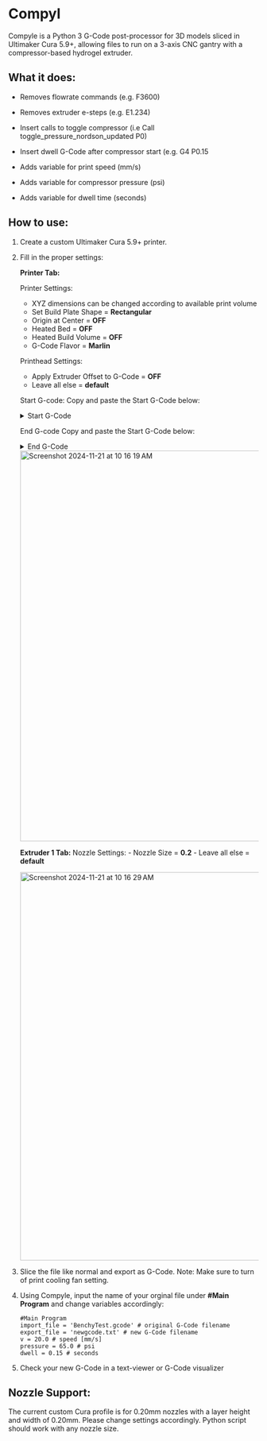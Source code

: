 # Compyl

Compyle is a Python 3 G-Code post-processor for 3D models sliced in Ultimaker Cura 5.9+, allowing files to run on a 3-axis CNC gantry with a compressor-based hydrogel extruder.

## What it does:

  - Removes flowrate commands (e.g. F3600)
  - Removes extruder e-steps (e.g. E1.234)
    
  - Insert calls to toggle compressor (i.e Call toggle_pressure_nordson_updated P0)
  - Insert dwell G-Code after compressor start (e.g. G4 P0.15
  
  - Adds variable for print speed (mm/s)
  - Adds variable for compressor pressure (psi)
  - Adds variable for dwell time (seconds)

## How to use:

  1. Create a custom Ultimaker Cura 5.9+ printer.
  2. Fill in the proper settings:

     **Printer Tab:**
     
     Printer Settings:

       - XYZ dimensions can be changed according to available print volume
       - Set Build Plate Shape = **Rectangular**
       - Origin at Center = **OFF**
       - Heated Bed = **OFF**
       - Heated Build Volume = **OFF**
       - G-Code Flavor = **Marlin**
     
     Printhead Settings:
       
       - Apply Extruder Offset to G-Code = **OFF**
       - Leave all else = **default**
     
     Start G-code:
         Copy and paste the Start G-Code below:

     <details>
          <summary>Start G-Code</summary>
       
          DVAR $hFile
          DVAR $cCheck
          DVAR $press
          DVAR $length
          DVAR $lame
          DVAR $comport
          DVAR $vacpress
          DVAR $FORLOOP
          DVAR $OUTER
          DVAR $Xnow
          DVAR $Ynow
          DVAR $Znow
          DVAR $Cnow
          DVAR $Bnow
          DVAR $Anow
          DVAR $Var1
          DVAR $Var2
          DVAR $Var3
          DVAR $Var4
          DVAR $Var5
          DVAR $Var6
          DVAR $Var7
          DVAR $Var8
          DVAR $Var9
          DVAR $Pos
          DVAR $Pre
          DVAR $alicatFiles[2]
          DVAR $nordsonFiles[2]
          
          
          
          $DO0.0=0
          $DO1.0=0
          $DO2.0=0
          $DO3.0=0
          
          Primary ;
          G65 F2000; accel speed mm/s^2
          G66 F2000;accel speed mm/s^2
          
          
          Call open_communication_nordson_updated P0 Q31
          G90 ;absolute
          G92 X0.000000 Y0.000000 ;set home
          ;Setting units to mm/s
          G76
          G1 F20.0
          Call set_pressure_nordson_updated P0 Q65.0
          
          ;Translater Call ID
  
     </details>
     

        End G-code
             Copy and paste the Start G-Code below:

     <details>
          <summary>End G-Code</summary>
   
            G1 X0.000000 Y0.000000
            G91 ;relative
            G1 Z0.200000
            G90 ;absolute
            Call close_communication_nordson_updated P0
            ;#################################### Code ##########################################
            
            M2
            
            ;##########Functions############;
            DFS setPress
            
                    $strtask1 = DBLTOSTR( $P, 0 )
                    $strtask1 = "\\.\COM" + $strtask1
                    $hFile = FILEOPEN $strtask1, 2
                    COMMINIT $hFile, "baud=115200 parity=N data=8 stop=1"
                    COMMSETTIMEOUT $hFile, -1, -1, 1000
            
                    $press = $Q * 10.0
                    $strtask2 = DBLTOSTR( $press , 0 )
            
            
                    $length = STRLEN( $strtask2 )
                    WHILE $length < 4.0
                            $strtask2 = "0" + $strtask2
                            $length = STRLEN( $strtask2 )
                    ENDWHILE
            
            
                    $strtask2 = "08PS  " + $strtask2
            
                    $cCheck = 0.00
                    $lame = STRTOASCII ($strtask2, 0)
                    $cCheck = $cCheck - $lame
                    $lame = STRTOASCII( $strtask2, 1)
                    $cCheck = $cCheck - $lame
                    $lame = STRTOASCII( $strtask2, 2)
                    $cCheck = $cCheck - $lame
                    $lame = STRTOASCII( $strtask2, 3)
                    $cCheck = $cCheck - $lame
                    $lame = STRTOASCII( $strtask2, 4)
                    $cCheck = $cCheck - $lame
                    $lame = STRTOASCII( $strtask2, 5)
                    $cCheck = $cCheck - $lame
                    $lame = STRTOASCII( $strtask2, 6)
                    $cCheck = $cCheck - $lame
                    $lame = STRTOASCII( $strtask2, 7)
                    $cCheck = $cCheck - $lame
                    $lame = STRTOASCII( $strtask2, 8)
                    $cCheck = $cCheck - $lame
                    $lame = STRTOASCII( $strtask2, 9)
                    $cCheck = $cCheck - $lame
            
                    WHILE( $cCheck) < 0
                            $cCheck = $cCheck + 256
                    ENDWHILE
            
            
                    $strtask3 = makestring "{#H}" $cCheck
                    $strtask3 = STRUPR( $strtask3 )
                    $strtask2 = "\x02" + $strtask2 + $strtask3 + "\x03"
            
                    FILEWRITE $hFile "\x05"
                    FILEWRITE $hFile $strtask2
                    FILEWRITE $hFile "\x04"
            
            
                    FILECLOSE $hFile
            
            
            ENDDFS
            
            DFS setVac
            
                    $strtask1 = DBLTOSTR( $P, 0 )
                    $strtask1 = "\\.\COM" + $strtask1
                    $hFile = FILEOPEN $strtask1, 2
                    COMMINIT $hFile, "baud=115200 parity=N data=8 stop=1"
                    COMMSETTIMEOUT $hFile, -1, -1, 1000
            
                    $vacpress = $Q * 10.0
                    $strtask2 = DBLTOSTR( $vacpress , 0 )
            
            
                    $length = STRLEN( $strtask2 )
                    WHILE $length < 4.0
                            $strtask2 = "0" + $strtask2
                            $length = STRLEN( $strtask2 )
                    ENDWHILE
            
            
                    $strtask2 = "08VS  " + $strtask2
            
                    $cCheck = 0.00
                    $lame = STRTOASCII ($strtask2, 0)
                    $cCheck = $cCheck - $lame
                    $lame = STRTOASCII( $strtask2, 1)
                    $cCheck = $cCheck - $lame
                    $lame = STRTOASCII( $strtask2, 2)
                    $cCheck = $cCheck - $lame
                    $lame = STRTOASCII( $strtask2, 3)
                    $cCheck = $cCheck - $lame
                    $lame = STRTOASCII( $strtask2, 4)
                    $cCheck = $cCheck - $lame
                    $lame = STRTOASCII( $strtask2, 5)
                    $cCheck = $cCheck - $lame
                    $lame = STRTOASCII( $strtask2, 6)
                    $cCheck = $cCheck - $lame
                    $lame = STRTOASCII( $strtask2, 7)
                    $cCheck = $cCheck - $lame
                    $lame = STRTOASCII( $strtask2, 8)
                    $cCheck = $cCheck - $lame
                    $lame = STRTOASCII( $strtask2, 9)
                    $cCheck = $cCheck - $lame
            
                    WHILE( $cCheck) < 0
                            $cCheck = $cCheck + 256
                    ENDWHILE
            
            
                    $strtask3 = makestring "{#H}" $cCheck
                    $strtask3 = STRUPR( $strtask3 )
                    $strtask2 = "\x02" + $strtask2 + $strtask3 + "\x03"
            
                    FILEWRITE $hFile "\x05"
                    FILEWRITE $hFile $strtask2
                    FILEWRITE $hFile "\x04"
            
            
                    FILECLOSE $hFile
            
            
            ENDDFS
            
            DFS togglePress
            
                    $strtask1 = DBLTOSTR( $P, 0 )
                    $strtask1 = "\\.\COM" + $strtask1
                    $hFile = FILEOPEN $strtask1, 2
                    COMMINIT $hFile, "baud=115200 parity=N data=8 stop=1"
                    COMMSETTIMEOUT $hFile, -1, -1, 1000
            
            
                    $strtask2 = "04DI  "
            
                    $cCheck = 0.00
                    $lame = STRTOASCII ($strtask2, 0)
                    $cCheck = $cCheck - $lame
                    $lame = STRTOASCII( $strtask2, 1)
                    $cCheck = $cCheck - $lame
                    $lame = STRTOASCII( $strtask2, 2)
                    $cCheck = $cCheck - $lame
                    $lame = STRTOASCII( $strtask2, 3)
                    $cCheck = $cCheck - $lame
                    $lame = STRTOASCII( $strtask2, 4)
                    $cCheck = $cCheck - $lame
                    $lame = STRTOASCII( $strtask2, 5)
                    $cCheck = $cCheck - $lame
            
                    WHILE( $cCheck) < 0
                            $cCheck = $cCheck + 256
                    ENDWHILE
            
            
                    $strtask3 = makestring "{#H}" $cCheck
                    $strtask3 = STRUPR( $strtask3 )
                    $strtask2 = "\x02" + $strtask2 + $strtask3 + "\x03"
            
                    FILEWRITE $hFile "\x05"
                    FILEWRITE $hFile $strtask2
                    FILEWRITE $hFile "\x04"
            
            
                    FILECLOSE $hFile
                    G4 P0.15
            
            ENDDFS
            
            DFS open_communication_nordson_updated
                    $strtask2 = DBLTOSTR( $Q, 0 )
                    $strtask2 = "\\.\COM" + $strtask2
                    $hFile = FILEOPEN $strtask2, 2
                    COMMINIT $hFile, "baud=115200 parity=N data=8 stop=1"
                    COMMSETTIMEOUT $hFile, -1, -1, 1000
                    $nordsonFiles[$P] = $hFile
            ENDDFS
            
            DFS close_communication_nordson_updated
                    FILECLOSE $nordsonFiles[$P]
            ENDDFS
            
            DFS set_pressure_nordson_updated
                    $press = $Q * 10.0
                    $strtask2 = DBLTOSTR( $press , 0 )
            
                    $length = STRLEN( $strtask2 )
                    WHILE $length < 4.0
                            $strtask2 = "0" + $strtask2
                            $length = STRLEN( $strtask2 )
                    ENDWHILE
            
            
                    $strtask2 = "08PS  " + $strtask2
            
                    $cCheck = 0.00
                    $lame = STRTOASCII ($strtask2, 0)
                    $cCheck = $cCheck - $lame
                    $lame = STRTOASCII( $strtask2, 1)
                    $cCheck = $cCheck - $lame
                    $lame = STRTOASCII( $strtask2, 2)
                    $cCheck = $cCheck - $lame
                    $lame = STRTOASCII( $strtask2, 3)
                    $cCheck = $cCheck - $lame
                    $lame = STRTOASCII( $strtask2, 4)
                    $cCheck = $cCheck - $lame
                    $lame = STRTOASCII( $strtask2, 5)
                    $cCheck = $cCheck - $lame
                    $lame = STRTOASCII( $strtask2, 6)
                    $cCheck = $cCheck - $lame
                    $lame = STRTOASCII( $strtask2, 7)
                    $cCheck = $cCheck - $lame
                    $lame = STRTOASCII( $strtask2, 8)
                    $cCheck = $cCheck - $lame
                    $lame = STRTOASCII( $strtask2, 9)
                    $cCheck = $cCheck - $lame
            
                    WHILE( $cCheck) < 0
                            $cCheck = $cCheck + 256
                    ENDWHILE
            
            
                    $strtask3 = makestring "{#H}" $cCheck
                    $strtask3 = STRUPR( $strtask3 )
                    $strtask2 = "\x02" + $strtask2 + $strtask3 + "\x03"
            
                    $hFile = $nordsonFiles[$P]
                    FILEWRITE $hFile "\x05"
                    FILEWRITE $hFile $strtask2
                    FILEWRITE $hFile "\x04"
            ENDDFS
            
            DFS toggle_pressure_nordson_updated
                    $strtask2 = "\x02" + "04DI  CF" + "\x03"
                    $hFile = $nordsonFiles[$P]
                    FILEWRITE $hFile "\x05"
                    FILEWRITE $hFile $strtask2
                    FILEWRITE $hFile "\x04"
            ENDDFS
            
            DFS open_communication_alicat_updated
                    $strtask2 = DBLTOSTR( $Q, 0 )
                    $strtask2 = "\\.\COM" + $strtask2
                    $hFile = FILEOPEN $strtask2, 2
                    COMMINIT $hFile, "baud=115200 parity=N data=8 stop=1"
                    COMMSETTIMEOUT $hFile, -1, -1, 1000
                    $alicatFiles[$P] = $hFile
            ENDDFS
            
            DFS close_communication_alicat_updated
                    FILECLOSE $alicatFiles[$P]
            ENDDFS
            
            DFS set_pressure_alicat_updated
                    $strtask2 = DBLTOSTR( $Q , 2 )
                    $strtask2 =  "As" + $strtask2 + "\x0D"
                    $hFile = $alicatFiles[$P]
                    FILEWRITENOTERM $hFile $strtask2
            ENDDFS
            
            DFS read_alicat
            
                    $strtask1 = DBLTOSTR( $P, 0 )
                    $strtask1 = "\\.\COM" + $strtask1
                    $hFile = FILEOPEN $strtask1, 2
                    COMMINIT $hFile, "baud=115200 parity=N data=8 stop=1"
                    COMMSETTIMEOUT $hFile, -1, -1, 1000
            
            
                    $strtask2 =  "A"
            
            
            		'FILEWRITE $hFile $strtask2
            		FILEWRITENOTERM $hFile $strtask2
            		FILEWRITENOTERM $hFile "\x0D"
            
            		DWELL 0.005
            		FILEREAD $hFile, 4, $Var1,$Var2,$Var3,$Var4,$Var5,$Var6,$Var7,$Var8,$Var9
            
            
            
                    FILECLOSE
            ENDDFS
            
            DFS setPress_alicat
            
                    $strtask1 = DBLTOSTR( $P, 0 )
                    $strtask1 = "\\.\COM" + $strtask1
                    $hFile = FILEOPEN $strtask1, 2
                    COMMINIT $hFile, "baud=115200 parity=N data=8 stop=1"
                    COMMSETTIMEOUT $hFile, -1, -1, 1000
            
                    $press = $Q
            
            		$strtask2 = DBLTOSTR( $press , 0 )
            
                    $strtask2 =  "As" + $strtask2
            
            
                    FILEWRITENOTERM $hFile $strtask2
            		FILEWRITENOTERM $hFile "\x0D"
            
            
            
            
                    FILECLOSE
            
            
            ENDDFS
            
            DFS close_valve_alicat
            
                    $strtask1 = DBLTOSTR( $P, 0 )
                    $strtask1 = "\\.\COM" + $strtask1
                    $hFile = FILEOPEN $strtask1, 2
                    COMMINIT $hFile, "baud=115200 parity=N data=8 stop=1"
                    COMMSETTIMEOUT $hFile, -1, -1, 1000
            
                    $strtask2 =  "AE"
            
            
                    FILEWRITENOTERM $hFile $strtask2
            		FILEWRITENOTERM $hFile "\x0D"
            
            
            
            
                    FILECLOSE
            
            
            ENDDFS
            
            DFS open_valve_alicat
            
                    $strtask1 = DBLTOSTR( $P, 0 )
                    $strtask1 = "\\.\COM" + $strtask1
                    $hFile = FILEOPEN $strtask1, 2
                    COMMINIT $hFile, "baud=115200 parity=N data=8 stop=1"
                    COMMSETTIMEOUT $hFile, -1, -1, 1000
            
                    $strtask2 =  "AC"
            
            
                    FILEWRITENOTERM $hFile $strtask2
            		FILEWRITENOTERM $hFile "\x0D"
            
            
            
            
                    FILECLOSE
            
            
            ENDDFS
            
            
            
            DFS pressure_on_D3
            
                    $strtask1 = DBLTOSTR( $P, 0 )
                    $strtask1 = "\\.\COM" + $strtask1
                    $hFile = FILEOPEN $strtask1, 2
                    COMMINIT $hFile, "baud=115200 parity=N data=8 stop=1"
                    COMMSETTIMEOUT $hFile, -1, -1, 1000
                    DWELL 2
                    $strtask2 =  "31"
            		FILEWRITE $hFile $strtask2
                    //FILEWRITENOTERM $hFile $strtask2
            		//FILEWRITENOTERM $hFile "\x0D"
                    DWELL 0.5
            		FILEREAD $hFile, 0, $global[0]
            		WHILE $global[0] != 1
            			FILEWRITE $hFile $strtask2
            			DWELL 0.5
            			FILEREAD $hFile, 0, $global[0]
            		ENDWHILE
            		FILECLOSE
            ENDDFS
            
            DFS pressure_off_D3
            
                    $strtask1 = DBLTOSTR( $P, 0 )
                    $strtask1 = "\\.\COM" + $strtask1
                    $hFile = FILEOPEN $strtask1, 2
                    COMMINIT $hFile, "baud=115200 parity=N data=8 stop=1"
                    COMMSETTIMEOUT $hFile, -1, -1, 1000
                    DWELL 2
                    $strtask2 =  "30"
            		FILEWRITE $hFile $strtask2
                    //FILEWRITENOTERM $hFile $strtask2
            		//FILEWRITENOTERM $hFile "\x0D"
                    DWELL 0.5
            		FILEREAD $hFile, 0, $global[0]
            		WHILE $global[0] != 0
            			FILEWRITE $hFile $strtask2
            			DWELL 0.5
            			FILEREAD $hFile, 0, $global[0]
            		ENDWHILE
            		FILECLOSE
            ENDDFS
            
            DFS pressure_on_D4
            
                    $strtask1 = DBLTOSTR( $P, 0 )
                    $strtask1 = "\\.\COM" + $strtask1
                    $hFile = FILEOPEN $strtask1, 2
                    COMMINIT $hFile, "baud=115200 parity=N data=8 stop=1"
                    COMMSETTIMEOUT $hFile, -1, -1, 1000
                    DWELL 2
                    $strtask2 =  "41"
            		FILEWRITE $hFile $strtask2
                    //FILEWRITENOTERM $hFile $strtask2
            		//FILEWRITENOTERM $hFile "\x0D"
                    DWELL 0.5
            		FILEREAD $hFile, 0, $global[0]
            		WHILE $global[0] != 1
            			FILEWRITE $hFile $strtask2
            			DWELL 0.5
            			FILEREAD $hFile, 0, $global[0]
            		ENDWHILE
            		FILECLOSE
            ENDDFS
            
            DFS pressure_off_D4
            
                    $strtask1 = DBLTOSTR( $P, 0 )
                    $strtask1 = "\\.\COM" + $strtask1
                    $hFile = FILEOPEN $strtask1, 2
                    COMMINIT $hFile, "baud=115200 parity=N data=8 stop=1"
                    COMMSETTIMEOUT $hFile, -1, -1, 1000
                    DWELL 2
                    $strtask2 =  "40"
            		FILEWRITE $hFile $strtask2
                    //FILEWRITENOTERM $hFile $strtask2
            		//FILEWRITENOTERM $hFile "\x0D"
                    DWELL 0.5
            		FILEREAD $hFile, 0, $global[0]
            		WHILE $global[0] != 0
            			FILEWRITE $hFile $strtask2
            			DWELL 0.5
            			FILEREAD $hFile, 0, $global[0]
            		ENDWHILE
            		FILECLOSE
            ENDDFS
            
            DFS pressure_on_D5
            
                    $strtask1 = DBLTOSTR( $P, 0 )
                    $strtask1 = "\\.\COM" + $strtask1
                    $hFile = FILEOPEN $strtask1, 2
                    COMMINIT $hFile, "baud=115200 parity=N data=8 stop=1"
                    COMMSETTIMEOUT $hFile, -1, -1, 1000
                    DWELL 2
                    $strtask2 =  "51"
            		FILEWRITE $hFile $strtask2
                    //FILEWRITENOTERM $hFile $strtask2
            		//FILEWRITENOTERM $hFile "\x0D"
                    DWELL 0.5
            		FILEREAD $hFile, 0, $global[0]
            		WHILE $global[0] != 1
            			FILEWRITE $hFile $strtask2
            			DWELL 0.5
            			FILEREAD $hFile, 0, $global[0]
            		ENDWHILE
            		FILECLOSE
            ENDDFS
            
            DFS pressure_off_D5
            
                    $strtask1 = DBLTOSTR( $P, 0 )
                    $strtask1 = "\\.\COM" + $strtask1
                    $hFile = FILEOPEN $strtask1, 2
                    COMMINIT $hFile, "baud=115200 parity=N data=8 stop=1"
                    COMMSETTIMEOUT $hFile, -1, -1, 1000
                    DWELL 2
                    $strtask2 =  "50"
            		FILEWRITE $hFile $strtask2
                    //FILEWRITENOTERM $hFile $strtask2
            		//FILEWRITENOTERM $hFile "\x0D"
                    DWELL 0.5
            		FILEREAD $hFile, 0, $global[0]
            		WHILE $global[0] != 0
            			FILEWRITE $hFile $strtask2
            			DWELL 0.5
            			FILEREAD $hFile, 0, $global[0]
            		ENDWHILE
            		FILECLOSE
            ENDDFS
            
            DFS pressure_on_D6
            
                    $strtask1 = DBLTOSTR( $P, 0 )
                    $strtask1 = "\\.\COM" + $strtask1
                    $hFile = FILEOPEN $strtask1, 2
                    COMMINIT $hFile, "baud=115200 parity=N data=8 stop=1"
                    COMMSETTIMEOUT $hFile, -1, -1, 1000
                    DWELL 2
                    $strtask2 =  "61"
            		FILEWRITE $hFile $strtask2
                    //FILEWRITENOTERM $hFile $strtask2
            		//FILEWRITENOTERM $hFile "\x0D"
                    DWELL 0.5
            		FILEREAD $hFile, 0, $global[0]
            		WHILE $global[0] != 1
            			FILEWRITE $hFile $strtask2
            			DWELL 0.5
            			FILEREAD $hFile, 0, $global[0]
            		ENDWHILE
            		FILECLOSE
            ENDDFS
            
            DFS pressure_off_D6
            
                    $strtask1 = DBLTOSTR( $P, 0 )
                    $strtask1 = "\\.\COM" + $strtask1
                    $hFile = FILEOPEN $strtask1, 2
                    COMMINIT $hFile, "baud=115200 parity=N data=8 stop=1"
                    COMMSETTIMEOUT $hFile, -1, -1, 1000
                    DWELL 2
                    $strtask2 =  "60"
            		FILEWRITE $hFile $strtask2
                    //FILEWRITENOTERM $hFile $strtask2
            		//FILEWRITENOTERM $hFile "\x0D"
                    DWELL 0.5
            		FILEREAD $hFile, 0, $global[0]
            		WHILE $global[0] != 0
            			FILEWRITE $hFile $strtask2
            			DWELL 0.5
            			FILEREAD $hFile, 0, $global[0]
            		ENDWHILE
            		FILECLOSE
            ENDDFS
            
            DFS pressure_on_D7
            
                    $strtask1 = DBLTOSTR( $P, 0 )
                    $strtask1 = "\\.\COM" + $strtask1
                    $hFile = FILEOPEN $strtask1, 2
                    COMMINIT $hFile, "baud=115200 parity=N data=8 stop=1"
                    COMMSETTIMEOUT $hFile, -1, -1, 1000
                    DWELL 2
                    $strtask2 =  "71"
            		FILEWRITE $hFile $strtask2
                    //FILEWRITENOTERM $hFile $strtask2
            		//FILEWRITENOTERM $hFile "\x0D"
                    DWELL 0.5
            		FILEREAD $hFile, 0, $global[0]
            		WHILE $global[0] != 1
            			FILEWRITE $hFile $strtask2
            			DWELL 0.5
            			FILEREAD $hFile, 0, $global[0]
            		ENDWHILE
            		FILECLOSE
            ENDDFS
            
            DFS pressure_off_D7
            
                    $strtask1 = DBLTOSTR( $P, 0 )
                    $strtask1 = "\\.\COM" + $strtask1
                    $hFile = FILEOPEN $strtask1, 2
                    COMMINIT $hFile, "baud=115200 parity=N data=8 stop=1"
                    COMMSETTIMEOUT $hFile, -1, -1, 1000
                    DWELL 2
                    $strtask2 =  "70"
            		FILEWRITE $hFile $strtask2
                    //FILEWRITENOTERM $hFile $strtask2
            		//FILEWRITENOTERM $hFile "\x0D"
                    DWELL 0.5
            		FILEREAD $hFile, 0, $global[0]
            		WHILE $global[0] != 0
            			FILEWRITE $hFile $strtask2
            			DWELL 0.5
            			FILEREAD $hFile, 0, $global[0]
            		ENDWHILE
            		FILECLOSE
            ENDDFS
     
     </details>
     
     <img width="787" alt="Screenshot 2024-11-21 at 10 16 19 AM" src="https://github.com/user-attachments/assets/5edc7f02-27bd-4a8e-9b69-52c101404908">
     
     **Extruder 1 Tab:**
         Nozzle Settings:
             - Nozzle Size = **0.2**
             - Leave all else = **default**

     <img width="782" alt="Screenshot 2024-11-21 at 10 16 29 AM" src="https://github.com/user-attachments/assets/f62814e5-54a8-45d2-b93d-5d3cac7c1ba8">

  4. Slice the file like normal and export as G-Code.
         Note: Make sure to turn of print cooling fan setting.
  6. Using Compyle, input the name of your orginal file under **#Main Program** and change variables accordingly:

         #Main Program
         import_file = 'BenchyTest.gcode' # original G-Code filename
         export_file = 'newgcode.txt' # new G-Code filename
         v = 20.0 # speed [mm/s]
         pressure = 65.0 # psi
         dwell = 0.15 # seconds

  7. Check your new G-Code in a text-viewer or G-Code visualizer

## Nozzle Support:

  The current custom Cura profile is for 0.20mm nozzles with a layer height and width of 0.20mm. Please change settings accordingly.
  Python script should work with any nozzle size.
